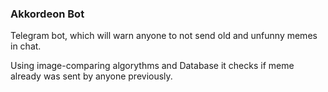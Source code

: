 ### Akkordeon Bot

Telegram bot, which will warn anyone to not send old and unfunny memes in chat.

Using image-comparing algorythms and Database it checks if meme already was sent by anyone previously.

